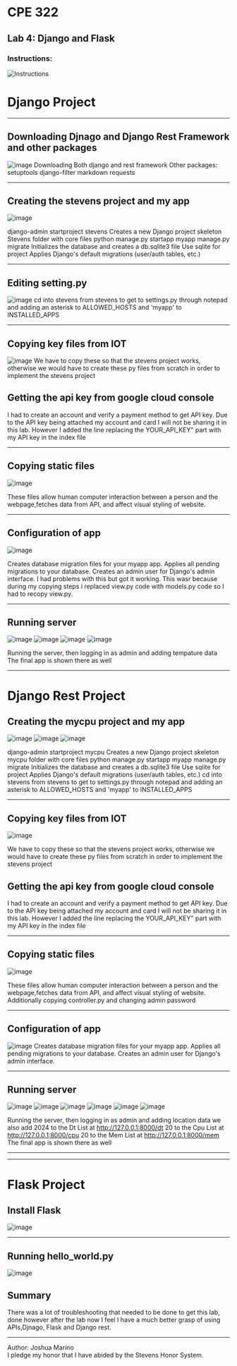 
# CPE 322
## Lab 4: Django and Flask
### Instructions:
![Instructions](Lab4Instructions.PNG)

# Django Project
---

## Downloading Djnago and Django Rest Framework and other packages
![image](https://github.com/user-attachments/assets/1208fb07-8ef3-4d58-b30a-94d3380d9b92)
Downloading Both django and rest framework
Other packages:
setuptools
django-filter
markdown
requests

---

## Creating the stevens project and my app
![image](https://github.com/user-attachments/assets/66bf45aa-6e14-42d0-bb87-05775581358f)

django-admin startproject stevens
Creates a new Django project skeleton
Stevens folder with core files
python manage.py startapp myapp
manage.py migrate
Initializes the database and creates a db.sqlite3 file 
Use sqlite for project
Applies Django's default migrations (user/auth tables, etc.)

---

## Editing setting.py
![image](https://github.com/user-attachments/assets/60ba8bbf-e8d9-4ebd-a9c1-37d79a382087)
cd into stevens from stevens to get to settings.py through notepad and adding an asterisk to ALLOWED_HOSTS and 'myapp' to INSTALLED_APPS

--- 
## Copying key files from IOT 
![image](https://github.com/user-attachments/assets/e0169510-778d-4a0b-bd00-4cd93c79835c)
We have to copy these so that the stevens project works, otherwise we would have to create these py files from scratch in order to implement the stevens project

## Getting the api key from google cloud console
I had to create an account and verify a payment method to get API key. Due to the API key being attached my account and card I will not be sharing it in this lab.
However I added the line <script src="https://maps.googleapis.com/maps/api/js?key=YOUR_API_KEY"></script> replacing the YOUR_API_KEY" part with my API key in the index file 

---
## Copying static files
![image](https://github.com/user-attachments/assets/553cdde1-16c9-40d9-9de3-e47a755a86e2)

These files allow human computer interaction between a person and the webpage,fetches data from API, and affect visual styling of website.

---

## Configuration of app
![image](https://github.com/user-attachments/assets/9da7db29-ad31-4f43-b36d-a7fd521f8a6d)

Creates database migration files for your myapp app.
Applies all pending migrations to your database.
Creates an admin user for Django's admin interface.
I had problems with this but got it working. This wasr because during my copying steps i replaced view.py code with models.py code so I had to recopy view.py.

---

## Running server
![image](https://github.com/user-attachments/assets/41067693-4468-4ce0-ad01-1d74d2d5719b)
![image](https://github.com/user-attachments/assets/9f6ca38d-2513-4271-abdb-d8cf86070d20)
![image](https://github.com/user-attachments/assets/666cfdb1-3187-48a5-8516-7d467961cd72)
![image](https://github.com/user-attachments/assets/5e410bf4-d810-4561-9f14-94b5b9a69572)

Running the server, then logging in as admin and adding tempature data
The final app is shown there as well

---
# Django Rest Project

## Creating the mycpu project and my app
![image](https://github.com/user-attachments/assets/339de183-afe4-4ff6-8991-77028168d3d6)
![image](https://github.com/user-attachments/assets/c71add28-02a9-4dc6-a810-05d8ca767314)
![image](https://github.com/user-attachments/assets/2281d381-6acf-46c7-b16e-f6ab5d650667)


django-admin startproject mycpu
Creates a new Django project skeleton
mycpu folder with core files
python manage.py startapp myapp
manage.py migrate
Initializes the database and creates a db.sqlite3 file 
Use sqlite for project
Applies Django's default migrations (user/auth tables, etc.)
cd into stevens from stevens to get to settings.py through notepad and adding an asterisk to ALLOWED_HOSTS and 'myapp' to INSTALLED_APPS


--- 
## Copying key files from IOT 
![image](https://github.com/user-attachments/assets/73eda226-9996-48d7-9432-690882fa611b)

We have to copy these so that the stevens project works, otherwise we would have to create these py files from scratch in order to implement the stevens project

## Getting the api key from google cloud console
I had to create an account and verify a payment method to get API key. Due to the API key being attached my account and card I will not be sharing it in this lab.
However I added the line <script src="https://maps.googleapis.com/maps/api/js?key=YOUR_API_KEY"></script> replacing the YOUR_API_KEY" part with my API key in the index file 

---
## Copying static files
![image](https://github.com/user-attachments/assets/d7064e30-9962-49c1-b0f7-9ea9bb69b9c9)

These files allow human computer interaction between a person and the webpage,fetches data from API, and affect visual styling of website.
Additionally copying controller.py and changing admin password

---

## Configuration of app
![image](https://github.com/user-attachments/assets/371df27c-145a-46b6-bd78-a9e84e8be811)
Creates database migration files for your myapp app.
Applies all pending migrations to your database.
Creates an admin user for Django's admin interface.


---

## Running server
![image](https://github.com/user-attachments/assets/d4f97cf7-c2bc-4f73-9710-2de0a8359a84)
![image](https://github.com/user-attachments/assets/1d964cab-0c14-45d9-b23b-b28d88ccdcf9)
![image](https://github.com/user-attachments/assets/6c4fb39c-4521-4548-a187-cd9c7e70e5b5)
![image](https://github.com/user-attachments/assets/1545ea38-d6b5-47cb-bafa-dac277842598)
![image](https://github.com/user-attachments/assets/17ada1ab-61e9-473d-9f2b-ff00f3fbb32a)
![image](https://github.com/user-attachments/assets/b42d8573-1306-4c84-b2ca-0539ce004119)


Running the server, then logging in as admin and adding location data
we also add
2024 to the Dt List at http://127.0.0.1:8000/dt
20 to the Cpu List at http://127.0.0.1:8000/cpu
20 to the Mem List at http://127.0.0.1:8000/mem
The final app is shown there as well

---

---
# Flask Project

## Install Flask
![image](https://github.com/user-attachments/assets/c5b0d167-887e-473a-a237-56dfb5c1b698)

--- 
## Running hello_world.py
![image](https://github.com/user-attachments/assets/d95c6315-a137-4927-bad3-d331387811a9)

## Summary
There was a lot of troubleshooting that needed to be done to get this lab, done however after the lab now I feel I have a much better grasp of using APIs,Djnago, Flask and Django rest. 

---
Author: Joshua Marino </br>
I pledge my honor that I have abided by the Stevens Honor System.

